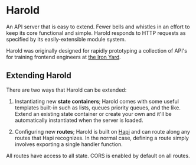 # Harold

An API server that is easy to extend. Fewer bells and whistles in an effort to keep its core functional and
simple. Harold responds to HTTP requests as specified by its easily-extensible module system. 

Harold was originally designed for rapidly prototyping a collection of API's for training frontend engineers
at [the Iron Yard](https://theironyard.com).

## Extending Harold

There are two ways that Harold can be extended:

1. Instantiating new **state containers**; Harold comes with some useful templates built-in such as lists, queues
priority queues, and the like. Extend an existing state container or create your own and it'll be automatically
instantiated when the server is loaded.

2. Configuring new **routes**; Harold is built on [Hapi](https://hapijs.com) and can route along any routes that Hapi
recognizes. In the normal case, defining a route simply involves exporting a single handler function.

All routes have access to all state. CORS is enabled by default on all routes.